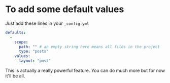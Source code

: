 # To add some default values

Just add these lines in your `_config.yml`

```yml
defaults:
  -
    scope:
      path: "" # an empty string here means all files in the project
      type: "posts"
    values:
      layout: "post"
```

This is actually a really powerful feature. You can do much more but for now it'll be all.
